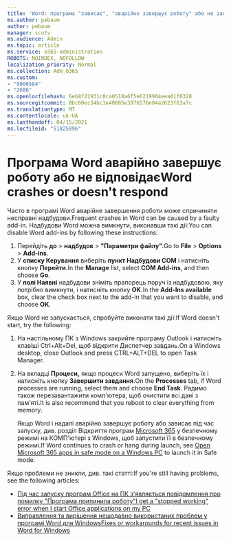 ```yaml
---
title: 'Word: програма "зависає", "аварійно завершує роботу" або не запускається'
ms.author: pebaum
author: pebaum
manager: scotv
ms.audience: Admin
ms.topic: article
ms.service: o365-administration
ROBOTS: NOINDEX, NOFOLLOW
localization_priority: Normal
ms.collection: Adm_O365
ms.custom:
- "9000584"
- "2686"
ms.openlocfilehash: 6eb8f22931c8ca0518a6f5e6219904eea01f0328
ms.sourcegitcommit: 8bc60ec34bc1e40685e3976576e04a2623f63a7c
ms.translationtype: MT
ms.contentlocale: uk-UA
ms.lasthandoff: 04/15/2021
ms.locfileid: "51825896"
---
```

# <a name="word-crashes-or-doesnt-respond"></a><span data-ttu-id="1df18-102">Програма Word аварійно завершує роботу або не відповідає</span><span class="sxs-lookup"><span data-stu-id="1df18-102">Word crashes or doesn't respond</span></span>

<span data-ttu-id="1df18-103">Часто в програмі Word аварійне завершення роботи може спричиняти несправні надбудови.</span><span class="sxs-lookup"><span data-stu-id="1df18-103">Frequent crashes in Word can be caused by a faulty add-in.</span></span> <span data-ttu-id="1df18-104">Надбудови Word можна вимкнути, виконавши такі дії:</span><span class="sxs-lookup"><span data-stu-id="1df18-104">You can disable Word add-ins by following these instructions:</span></span>

1. <span data-ttu-id="1df18-105">Перейдіть **до**  >  **надбудов**  >  **"Параметри файлу".**</span><span class="sxs-lookup"><span data-stu-id="1df18-105">Go to **File** > **Options** > **Add-ins**.</span></span>
2. <span data-ttu-id="1df18-106">У **списку Керування** виберіть **пункт Надбудови COM** і натисніть кнопку **Перейти.**</span><span class="sxs-lookup"><span data-stu-id="1df18-106">In the **Manage** list, select **COM Add-ins**, and then choose **Go**.</span></span>
3. <span data-ttu-id="1df18-107">У **полі Наявні** надбудови зніміть прапорець поруч із надбудовою, яку потрібно вимкнути, і натисніть кнопку **OK.**</span><span class="sxs-lookup"><span data-stu-id="1df18-107">In the **Add-Ins available** box, clear the check box next to the add-in that you want to disable, and choose **OK**.</span></span>

<span data-ttu-id="1df18-108">Якщо Word не запускається, спробуйте виконати такі дії:</span><span class="sxs-lookup"><span data-stu-id="1df18-108">If Word doesn't start, try the following:</span></span>

1.   <span data-ttu-id="1df18-109">На настільному ПК з Windows закрийте програму Outlook і натисніть клавіші Ctrl+Alt+Del, щоб відкрити Диспетчер завдань.</span><span class="sxs-lookup"><span data-stu-id="1df18-109">On a Windows desktop, close Outlook and press CTRL+ALT+DEL to open Task Manager.</span></span> 
2. <span data-ttu-id="1df18-110">На вкладці **Процеси,** якщо процеси Word запущено, виберіть їх і натисніть кнопку **Завершити завдання**.</span><span class="sxs-lookup"><span data-stu-id="1df18-110">On the **Processes** tab, if Word processes are running, select them and choose **End Task**.</span></span> <span data-ttu-id="1df18-111">Радимо також перезавантажити комп'ютера, щоб очистити всі дані з пам'яті.</span><span class="sxs-lookup"><span data-stu-id="1df18-111">It is also recommend that you reboot to clear everything from memory.</span></span>

    <span data-ttu-id="1df18-112">Якщо Word і надалі аварійно завершує роботу або зависає під час запуску, див. розділ Відкриття програм [Microsoft 365](https://support.office.com/article/Open-Office-apps-in-safe-mode-on-a-Windows-PC-dedf944a-5f4b-4afb-a453-528af4f7ac72) у безпечному режимі на КОМП'ютері з Windows, щоб запустити її в безпечному режимі.</span><span class="sxs-lookup"><span data-stu-id="1df18-112">If Word continues to crash or hang during launch, see [Open Microsoft 365 apps in safe mode on a Windows PC](https://support.office.com/article/Open-Office-apps-in-safe-mode-on-a-Windows-PC-dedf944a-5f4b-4afb-a453-528af4f7ac72) to launch it in Safe mode.</span></span>

<span data-ttu-id="1df18-113">Якщо проблеми не зникли, див. такі статті:</span><span class="sxs-lookup"><span data-stu-id="1df18-113">If you're still having problems, see the following articles:</span></span> 
- [<span data-ttu-id="1df18-114">Під час запуску програм Office на ПК з'являється повідомлення про помилку "Програма припинила роботу"</span><span class="sxs-lookup"><span data-stu-id="1df18-114">I get a "stopped working" error when I start Office applications on my PC</span></span>](https://support.office.com/article/52bd7985-4e99-4a35-84c8-2d9b8301a2fa)
- [<span data-ttu-id="1df18-115">Виправлення та вирішення нещодавно використаних проблем у програмі Word для Windows</span><span class="sxs-lookup"><span data-stu-id="1df18-115">Fixes or workarounds for recent issues in Word for Windows</span></span>](https://support.office.com/article/bf6bf17c-2807-4871-83ce-e337ae8f0b86)